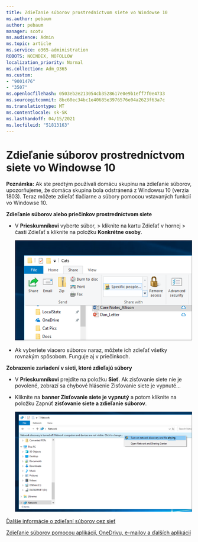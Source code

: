 ```yaml
---
title: Zdieľanie súborov prostredníctvom siete vo Windowse 10
ms.author: pebaum
author: pebaum
manager: scotv
ms.audience: Admin
ms.topic: article
ms.service: o365-administration
ROBOTS: NOINDEX, NOFOLLOW
localization_priority: Normal
ms.collection: Adm_O365
ms.custom:
- "9001476"
- "3507"
ms.openlocfilehash: 0503eb2e213054cb3528617e0e9b1eff7f0e4733
ms.sourcegitcommit: 8bc60ec34bc1e40685e3976576e04a2623f63a7c
ms.translationtype: MT
ms.contentlocale: sk-SK
ms.lasthandoff: 04/15/2021
ms.locfileid: "51813163"
---
```

# <a name="file-sharing-over-a-network-in-windows-10"></a>Zdieľanie súborov prostredníctvom siete vo Windowse 10

**Poznámka:** Ak ste predtým používali domácu skupinu na zdieľanie súborov, upozorňujeme, že domáca skupina bola odstránená z Windowsu 10 (verzia 1803). Teraz môžete zdieľať tlačiarne a súbory pomocou vstavaných funkcií vo Windowse 10.

**Zdieľanie súborov alebo priečinkov prostredníctvom siete**

- V **Prieskumníkovi** vyberte súbor, > kliknite  na kartu Zdieľať v hornej  > časti Zdieľať s kliknite na položku **Konkrétne osoby**.

    ![Zdieľajte súbor s konkrétnymi ľuďmi.](media/share-with-specific-people.png)
          
- Ak vyberiete viacero súborov naraz, môžete ich zdieľať všetky rovnakým spôsobom. Funguje aj v priečinkoch.

**Zobrazenie zariadení v sieti, ktoré zdieľajú súbory**

- V **Prieskumníkovi** prejdite na položku **Sieť**. Ak zisťovanie siete nie je povolené, zobrazí sa chybové hlásenie Zisťovanie siete je vypnuté...

- Kliknite na **banner Zisťovanie siete je vypnutý** a potom kliknite na položku Zapnúť **zisťovanie siete a zdieľanie súborov**.

    ![Zapnite zisťovanie siete a zdieľanie súborov.](media/turn-on-network-discovery.png)

[Ďalšie informácie o zdieľaní súborov cez sieť](https://support.microsoft.com/help/4092694/windows-10-file-sharing-over-a-network)

[Zdieľanie súborov pomocou aplikácií, OneDrivu, e-mailov a ďalších aplikácií](https://support.microsoft.com/help/4027674/windows-10-share-files-in-file-explorer)
